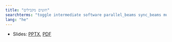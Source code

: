 ```yaml
---
title: "חוטים מקבילים"
searchterms: "toggle intermediate software parallel_beams sync_beams multitasking task_split split_task חוטים_מקבילים"
lang: "he"
---
```

 <ul>
 <li class="ng-binding">Slides:
 <a href="ProgrammingLessons/intermediate/ParallelBeams.pptx">PPTX</a>,
 <a href="ProgrammingLessons/intermediate/ParallelBeams.pdf">PDF</a>
 </li>
 </ul>
